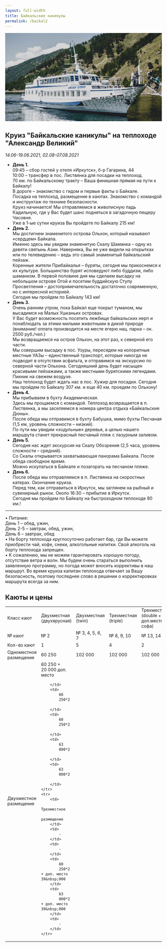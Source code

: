 ```yaml
---
layout: full-width
title: Байкальские каникулы
permalink: /baikal2
---
```


![Теплоход "Александр Великий"](/assets/images/baikal/alexander.jpg)

## Круиз  "Байкальские каникулы" на теплоходе "Александр Великий" 
*14.06-19.06.2021, 02.08-07.08.2021*

* **День 1.**  
09:45 – сбор гостей у отеля «Иркутск», б-р Гагарина, 44  
10:00 – трансфер в пос. Листвянка для посадки на теплоход.  
70 км. по Байкальскому тракту – Ваша финишная прямая на пути к Байкалу!  
В дороге – знакомство с гидом и первые факты о Байкале.  
Посадка на теплоход, размещение в каютах. Знакомство с командой и инструктаж по технике безопасности.   
Круиз начинается! Мы отправляемся в живописную падь Кадильную, где у Вас будет шанс подняться в загадочную пещеру Часовня.  
Уже в 1-ые сутки круиза Вы пройдете по Байкалу 215 км!   
* **День 2.**  
Мы достигнем знаменитого острова Ольхон, который называют «сердцем» Байкала.  
Именно здесь мы увидим знаменитую Скалу Шаманка – одну из девяти святынь Азии. Наверняка, Вы ее уже видели на открытках или по телевидению – ведь это самый знаменитый байкальский пейзаж.  
Коренные жители Прибайкалья – буряты, сегодня мы прикоснемся к их культуре.   Большинство бурят исповедуют либо буддизм, либо шаманизм. В первой половине дня мы сделаем высадку на небольшом острове Огой и посетим буддийскую Ступу Просветления – достопримечательность достаточно современную, но с интересной историей.  
Сегодня мы пройдем по Байкалу 143 км!
* **День 3.**  
Очень ранним утром, пока Байкал еще покрыт туманом, мы высадимся на Малых Ушканьих островах.  
У Вас будет возможность посетить лежбище байкальских нерп и понаблюдать за этими милыми животными в дикой природе (внимание! оплата производится на месте егерю нац. парка – ок. 2500 руб./чел.)  
Мы возвращаемся на остров Ольхон, на этот раз, к северной его части.  
Мы совершим высадку в пос. Узуры, пересядем на колоритные местные УАЗы – единственный транспорт, которые никогда не подводит в отсутствии асфальта, и отправимся на экскурсию по северной части Ольхона. Сегодняшний день будет насыщен красивыми пейзажами, а также местными бурятскими легендами. Пикник на свежем воздухе.  
Наш теплоход будет ждать нас в пос. Хужир для посадки. 
Сегодня мы пройдем по Байкалу 307 км. и еще 40 км. проедем по Ольхону!  
* **День 4.**  
Мы прибываем в бухту Академическая.  
Здесь мы прощаемся с командой. Теплоход возвращается в п. Листвянка, а мы заселяемся в номера центра отдыха «Байкальские Дюны».  
После обеда мы отправимся в бухту Бабушка, мимо бухты Песчаная (1,5 км, уровень сложности – низкий).  
По пути мы увидим «ходульные» деревья, а целью нашего маршрута станет прекрасный песчаный пляж с лазурным заливом.  
* **День 5.**  
Сегодня нас ждет экскурсия на Скалу Обозрения (2,5 часа, уровень сложности – средний).   
Со Скалы открывается захватывающая панорама Байкала. После обеда свободное время.  
Можно искупаться в Байкале и позагорать на песчаном пляже.  
* **День 6.**  
После обеда мы отправляемся в п. Листвянка на скоростных катерах. Окончание круиза.  
Перед тем, как отправиться в Иркутск, мы заглянем на рыбный и сувенирный рынок. Около 16:30 – прибытие в Иркутск.  
Сегодня мы пройдем по Байкалу на быстроходном теплоходе 90 км.!

******
  
• Питание:  
День 1 – обед, ужин,  
День 2-5 – завтрак, обед, ужин,  
День 6 – завтрак, обед    
• На борту теплохода круглосуточно работает бар, где Вы можете приобрести чай, кофе, снеки, алкогольные напитки. Свой алкоголь на борту теплохода запрещен.    
• К сожалению, мы не можем гарантировать хорошую погоду, отсутствие ветра и волн. Мы будем очень стараться выполнить заявленную программу, но погода может вносить коррективы в наш маршрут. Во время круиза капитан теплохода отвечает за Вашу безопасность, поэтому последнее слово в решении о корректировках маршрута всегда за ним.  


## Каюты и цены  

<table>
	<tr>
		<td>
			Класс
			кают
		</td>
		<td>
			Двухместная
			(двухярусная)
		</td>
		<td>
			Двухместная
			(twin)
		</td>
		<td>
			Трехместная
			(triple)
		</td>
		<td>
			Трехместная
			(double + доп.место софа)
		</td>
		<td>
			Семейная
			(double)
		</td>
	</tr>
	<tr>
		<td>
			№ кают
		</td>
		<td>
			№ 2
		</td>
		<td>
			№ 3,
			4, 5, 6, 7
		</td>
		<td>
			№ 8,
			9, 10
		</td>
		<td>
			№ 13,
			14
		</td>
		<td>
			№ 11,
			12
		</td>
	</tr>
	<tr>
		<td>
			Кол-во
			кают
		</td>
		<td>
			1
		</td>
		<td>
			5
		</td>
		<td>
			4
		</td>
		<td>
			2
		</td>
		<td>
			2
		</td>
	</tr>
	<tr>
		<td>
			Одноместное
			размещение
		</td>
		<td>
			60
			250
		</td>
		<td>
			102&nbsp;000
		</td>
		<td>
			102&nbsp;000
		</td>
		<td>
			102&nbsp;000
		</td>
		<td>
			102&nbsp;000
		</td>
	</tr>
	<tr>
		<td>
			Двухместное
			размещение
		</td>
		<td>
			60
			250 + 20&nbsp;000 доп. место 
			
		</td>
		<td>
			60
			250*2 
			
		</td>
		<td>
			60
			250*2 
			
		</td>
		<td>
			63
			000*2 
			
		</td>
		<td>
			63
			000*2 
			
		</td>
	</tr>
	<tr>
		<td>
			Трехместное
			размещение
		</td>
		<td>
			-
		</td>
		<td>
			-
		</td>
		<td>
			60
			250*2 + доп. место 39&nbsp;000
		</td>
		<td>
			63
			000*2 + доп. место 39&nbsp;000
		</td>
		<td>
			-
		</td>
	</tr>
</table>
